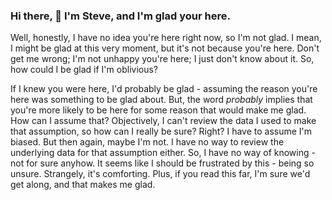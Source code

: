 ### Hi there, 👋 I'm Steve, and I'm glad your here. 

Well, honestly, I have no idea you're here right now, so I'm not glad. I mean, I might be glad at this very moment, but it's not because you're here. Don't get me wrong; I'm not unhappy you're here; I just don't know about it. So, how could I be glad if I'm oblivious? 

If I knew you were here, I'd probably be glad - assuming the reason you're here was something to be glad about. But, the word _probably_ implies that you're more likely to be here for some reason that would make me glad. How can I assume that? Objectively, I can't review the data I used to make that assumption, so how can I really be sure? Right? I have to assume I'm biased. But then again, maybe I'm not. I have no way to review the underlying data for that assumption either. So, I have no way of knowing - not for sure anyhow. It seems like I should be frustrated by this - being so unsure. Strangely, it's comforting. Plus, if you read this far, I'm sure we'd get along, and that makes me glad.

<!--
**tingiris/tingiris** is a ✨ _special_ ✨ repository because its `README.md` (this file) appears on your GitHub profile.

Here are some ideas to get you started:

- 🔭 I’m currently working on ...
- 🌱 I’m currently learning ...
- 👯 I’m looking to collaborate on ...
- 🤔 I’m looking for help with ...
- 💬 Ask me about ...
- 📫 How to reach me: ...
- 😄 Pronouns: ...
- ⚡ Fun fact: ...
-->
